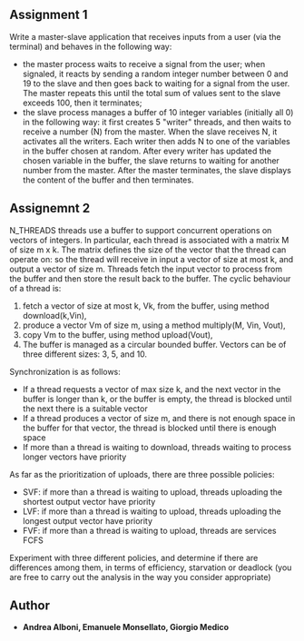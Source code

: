 ## Assignment 1

Write a master-slave application that receives inputs from a user (via the terminal) and behaves in the following way: 
- the master process waits to receive a signal from the user; when signaled, it reacts by sending a random integer number between 0 and 19 to the slave and then goes back to waiting for a signal from the user. The master repeats this until the total sum of values sent to the slave exceeds 100, then it terminates;
- the slave process manages a buffer of 10 integer variables (initially all 0) in the following way: it first creates 5 "writer" threads, and then waits to receive a number (N) from the master. When the slave receives N, it activates all the writers. Each writer then adds N to one of the variables in the buffer chosen at random. After every writer has updated the chosen variable in the buffer, the slave returns to waiting for another number from the master.
After the master terminates, the slave displays the content of the buffer and then terminates.


## Assignemnt 2
N_THREADS threads use a buffer to support concurrent operations on vectors of integers. In particular, each thread is associated with a matrix M of size m x k. The matrix defines the size of the vector that the thread can operate on: so the thread will receive in input a vector of size at most k, and output a vector of size m. Threads fetch the input vector to process from the buffer and then store the result back to the buffer. The cyclic behaviour of a thread is:
1. fetch a vector of size at most k, Vk, from the buffer, using method download(k,Vin),
2. produce a vector Vm of size m, using a method multiply(M, Vin, Vout),
3. copy Vm to the buffer, using method upload(Vout),
4. The buffer is managed as a circular bounded buffer. Vectors can be of three different sizes: 3, 5, and 10.
 
Synchronization is as follows:
- If a thread requests a vector of max size k, and the next vector in the buffer is longer than k, or the buffer is empty, the thread is blocked until the next there is a suitable vector
- If a thread produces a vector of size m, and there is not enough space in the buffer for that vector, the thread is blocked until there is enough space
- If more than a thread is waiting to download, threads waiting to process longer vectors have priority

As far as the prioritization of uploads, there are three possible policies:
- SVF: if more than a thread is waiting to upload, threads uploading the shortest output vector have priority 
- LVF: if more than a thread is waiting to upload, threads uploading the longest output vector have priority
- FVF: if more than a thread is waiting to upload, threads are services FCFS

Experiment with three different policies, and determine if there are differences among them, in terms of efficiency, starvation or deadlock (you are free to carry out the analysis in the way you consider appropriate)

## Author

  - **Andrea Alboni, Emanuele Monsellato, Giorgio Medico** 
